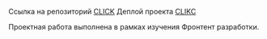 Ссылка на репозиторий [CLICK](https://github.com/ppincore/zakrivayuschiy-teg-f.git)
Деплой проекта [CLIKC](https://ppincore.github.io/zakrivayuschiy-teg-f/)

Проектная работа выполнена в рамках изучения Фронтент разработки.
